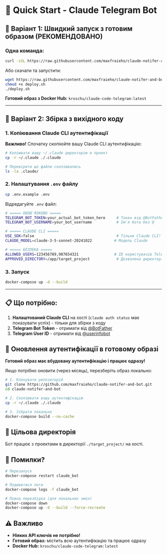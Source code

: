 # 🚀 Quick Start - Claude Telegram Bot

## 🎯 Варіант 1: Швидкий запуск з готовим образом (РЕКОМЕНДОВАНО)

### Одна команда:

```bash
curl -sSL https://raw.githubusercontent.com/maxfraieho/claude-notifer-and-bot/main/deploy.sh | bash
```

Або скачати та запустити:

```bash
wget https://raw.githubusercontent.com/maxfraieho/claude-notifer-and-bot/main/deploy.sh
chmod +x deploy.sh
./deploy.sh
```

**Готовий образ з Docker Hub:** `kroschu/claude-code-telegram:latest`

---

## 🔨 Варіант 2: Збірка з вихідного коду

### 1. Копіювання Claude CLI аутентифікації

**Важливо!** Спочатку скопіюйте вашу Claude CLI аутентифікацію:

```bash
# Копіювати вашу ~/.claude директорію в проект
cp -r ~/.claude ./.claude

# Перевірити що файли скопіювались
ls -la .claude/
```

### 2. Налаштування `.env` файлу

```bash
cp .env.example .env
```

Відредагуйте `.env` файл:

```bash
# ===== ОБОВ'ЯЗКОВО =====
TELEGRAM_BOT_TOKEN=your_actual_bot_token_here     # Токен від @BotFather
TELEGRAM_BOT_USERNAME=your_bot_username           # Ім'я бота без @

# ===== CLAUDE CLI =====
USE_SDK=false                                     # Тільки Claude CLI!
CLAUDE_MODEL=claude-3-5-sonnet-20241022          # Модель Claude

# ===== БЕЗПЕКА =====
ALLOWED_USERS=123456789,987654321                # ID користувачів Telegram
APPROVED_DIRECTORY=/app/target_project            # Дозволена директорія
```

### 3. Запуск

```bash
docker-compose up -d --build
```

---

## 📋 Що потрібно:

1. **Налаштований Claude CLI** на хості (`claude auth status` має показувати успіх) - тільки для збірки з коду
2. **Telegram Bot Token** - отримати від [@BotFather](https://t.me/BotFather)
3. **Telegram User ID** - отримати від [@userinfobot](https://t.me/userinfobot)

## 🔄 Оновлення аутентифікації в готовому образі

**Готовий образ має вбудовану аутентифікацію і працює одразу!** 

Якщо потрібно оновити (через місяць), перезберіть образ локально:

```bash
# 1. Клонувати репозиторій
git clone https://github.com/maxfraieho/claude-notifer-and-bot.git
cd claude-notifer-and-bot

# 2. Скопіювати вашу аутентифікацію
cp -r ~/.claude ./.claude

# 3. Зібрати локально
docker-compose build --no-cache
```

## 📂 Цільова директорія

Бот працює з проектами в директорії `./target_project/` на хості.

## 🚨 Помилки?

```bash
# Перезапуск
docker-compose restart claude_bot

# Подивитися логи
docker-compose logs -f claude_bot

# Повна перезбірка (для локальних змін)
docker-compose down
docker-compose up -d --build --force-recreate
```

## ⚠️ Важливо

- **Ніяких API ключів не потрібно!**
- **Готовий образ:** містить всю аутентифікацію та працює одразу
- **Docker Hub:** `kroschu/claude-code-telegram:latest`